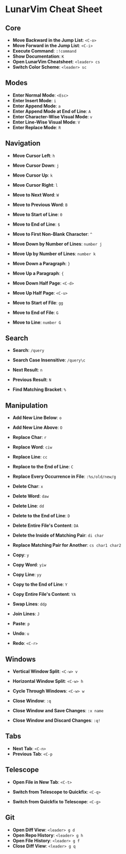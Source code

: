 # LunarVim Cheat Sheet

## Core

- **Move Backward in the Jump List**: `<C-o>`
- **Move Forward  in the Jump List**: `<C-i>`
- **Execute Command**: `:!command`
- **Show Documentation**: `K`
- **Open LunarVim Cheatsheet**: `<leader> cs`
- **Switch Color Scheme**: `<leader> sc`

## Modes

- **Enter Normal Mode**:                `<Esc>`
- **Enter Insert Mode**:                `i`
- **Enter Append Mode**:                `a`
- **Enter Append Mode at End of Line**: `A`
- **Enter Character-Wise Visual Mode**: `v`
- **Enter Line-Wise      Visual Mode**: `V`
- **Enter Replace Mode**:               `R`

## Navigation

- **Move Cursor Left**:  `h`
- **Move Cursor Down**:  `j`
- **Move Cursor Up**:    `k`
- **Move Cursor Right**: `l`

- **Move to Next Word**:     `W`
- **Move to Previous Word**: `B`

- **Move to Start of Line**: `0`
- **Move to End   of Line**: `$`
- **Move to First Non-Blank Character**: `^`

- **Move Down by Number of Lines**: `number j`
- **Move Up   by Number of Lines**: `number k`

- **Move Down a Paragraph**: `}`
- **Move Up   a Paragraph**: `{`

- **Move Down Half Page**: `<C-d>`
- **Move Up   Half Page**: `<C-u>`

- **Move to Start of File**: `gg`
- **Move to End   of File**: `G`

- **Move to Line**: `number G`

## Search

- **Search**:                  `/query`
- **Search Case Insensitive**: `/query\c`

- **Next     Result**: `n`
- **Previous Result**: `N`

- **Find Matching Bracket**: `%`

## Manipulation

- **Add New Line Below**: `o`
- **Add New Line Above**: `O`

- **Replace Char**:               `r`
- **Replace Word**:               `ciw`
- **Replace Line**:               `cc`
- **Replace to the End of Line**: `C`
- **Replace Every Occurrence in File**: `:%s/old/new/g`

- **Delete Char**:                  `x`
- **Delete Word**:                  `daw`
- **Delete Line**:                  `dd`
- **Delete to the End of Line**:    `D`
- **Delete Entire File's Content**: `DA`

- **Delete the Inside of Matching Pair**: `di char`
- **Replace Matching Pair for Another**:  `cs char1 char2`

- **Copy**:                       `y`
- **Copy Word**:                  `yiw`
- **Copy Line**:                  `yy`
- **Copy to the End of Line**:    `Y`
- **Copy Entire File's Content**: `YA`

- **Swap Lines**: `ddp`
- **Join Lines**: `J`

- **Paste**: `p`

- **Undo**: `u`
- **Redo**: `<C-r>`

## Windows

- **Vertical   Window Split**: `<C-w> v`
- **Horizontal Window Split**: `<C-w> h`

- **Cycle Through Windows**: `<C-w> w`

- **Close Window**:                     `:q`
- **Close Window and Save Changes**:    `:x name`
- **Close Window and Discard Changes**: `:q!`

## Tabs

- **Next     Tab**: `<C-n>`
- **Previous Tab**: `<C-p`

## Telescope

- **Open File in New Tab**: `<C-t>`

- **Switch from Telescope to Quickfix**:  `<C-q>`
- **Switch from Quickfix  to Telescope**: `<C-g>`

## Git

- **Open Diff View**:    `<leader> g d`
- **Open Repo History**: `<leader> g h`
- **Open File History**: `<leader> g f`
- **Close Diff View**:   `<leader> g q`


